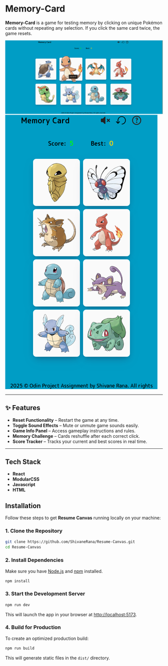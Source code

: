 # Memory-Card

**Memory-Card** is a game for testing memory by clicking on unique Pokémon cards without repeating any selection. If you click the same card twice, the game resets.

![Pc Preview](/src/assets/images/pc.png)
![Mobile Preview](/src/assets/images/mobile.png)

---

## ✨ Features

- **Reset Functionality** – Restart the game at any time.
- **Toggle Sound Effects** – Mute or unmute game sounds easily.
- **Game Info Panel** – Access gameplay instructions and rules.
- **Memory Challenge** – Cards reshuffle after each correct click.
- **Score Tracker** – Tracks your current and best scores in real time.

---

## Tech Stack

- **React**
- **ModularCSS**
- **Javascript**
- **HTML**

## 

## Installation

Follow these steps to get **Resume Canvas** running locally on your machine:

### 1. Clone the Repository

```bash
git clone https://github.com/ShivaneRana/Resume-Canvas.git
cd Resume-Canvas
```

### 2. Install Dependencies

Make sure you have [Node.js](https://nodejs.org/) and [npm](https://www.npmjs.com/) installed.

```bash
npm install
```

### 3. Start the Development Server

```bash
npm run dev 
```

This will launch the app in your browser at [http://localhost:5173](http://localhost:5173).

### 4. Build for Production

To create an optimized production build:

```bash
npm run build
```

This will generate static files in the `dist/` directory.
